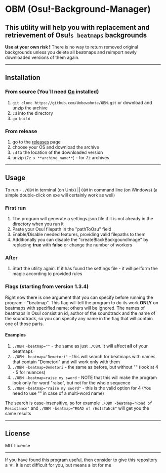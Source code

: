 # OBM (Osu!-Background-Manager)

## This utility will help you with replacement and retrievement of Osu!`s beatmaps` backgrounds

**Use at your own risk !**
There is no way to return removed original backgrounds unless you delete all beatmaps and reimport newly downloaded versions of them again.  

---

## Installation 

### From source (You`ll need [Go](https://golang.org/dl/) installed)
1. `git clone https://github.com/Unbewohnte/OBM.git` or download and unzip the archive
2. `cd` into the directory
3. `go build`

### From release
1. go to the [releases](https://github.com/Unbewohnte/OBM/releases) page
2. choose your OS and download the archive
3. `cd` to the location of the downloaded version
4. unzip (`7z x **archive_name**`) - for 7z archives

---

## Usage
To run - `./OBM` in terminal (on Unix) || `OBM` in command line (on Windows) (a simple double-click on exe will certainly work as well)

### First run 
1. The program will generate a settings.json file if it is not already in the directory when you run it
2. Paste your Osu! filepath in the "pathToOsu" field
3. Enable/Disable needed features, providing valid filepaths to them 
4. Additionally you can disable the "createBlackBackgoundImage" by replacing **true** with **false** or change the number of workers

### After
1. Start the utility again. If it has found the settings file - it will perform the magic according to provided rules


### Flags (starting from version 1.3.4)
Right now there is one argument that you can specify before running the program - "beatmap".
This flag will tell the program to do its work **ONLY** on beatmaps with specified name; others will be ignored.
The names of beatmaps in Osu! consist an id, author of the soundtrack and the name of the soundtrack, so you can
specify any name in the flag that will contain one of those parts. 

#### Examples
1. `./OBM -beatmap=""` - the same as just `./OBM`. It will affect **all** of your beatmaps
2. `./OBM -beatmap="Demetori"` - this will search for beatmaps with names that contain "Demetori" and will work only with them
3. `./OBM -beatmap=Demetori` - the same as before, but without "" (look at 4 - 5 for nuances)
4. `./OBM -beatmap=raise my sword` - NOTE that this will make the program look only for word "raise", but not for the whole sequence
5. `./OBM -beatmap="raise my sword"` - this is the valid option for 4 (You need to use "" in case of a multi-word name)

The search is case-insensitive, so for example `./OBM -beatmap="Road of Resistance"` and `./OBM -beatmap="ROAD of rEsIsTaNcE"` will get you the same results

---

## License
MIT License

---

If you have found this program useful, then consider to give this repository a ☆. It is not difficult for you, but means a lot for me 

